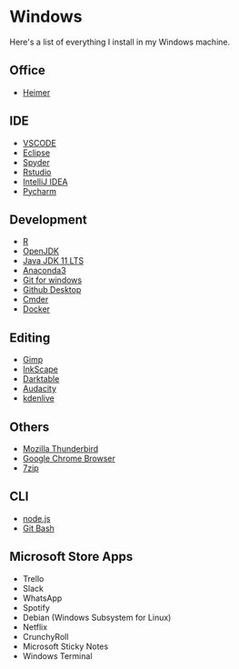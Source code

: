 # Windows
Here's a list of everything I install in my Windows machine.

## Office
* [Heimer](https://github.com/juzzlin/Heimer/releases/)

## IDE
* [VSCODE](https://code.visualstudio.com/Download)
* [Eclipse](https://eclipse.org/downloads/)
* [Spyder](https://docs.spyder-ide.org/installation.html)
* [Rstudio](https://rstudio.com/products/rstudio/download/)
* [IntelliJ IDEA](https://jetbrains.com/idea/download/)
* [Pycharm](https://jetbrains.com/pycharm/download/)

## Development 
* [R](https://cran.r-project.org)
* [OpenJDK](https://jdk.java.net/archive/)
* [Java JDK 11 LTS](https://oracle.com/technetwork/java/javase/downloads/)
* [Anaconda3](https://anaconda.com/distribution/)
* [Git for windows](https://git-scm.com/downloads)
* [Github Desktop](https://desktop.github.com/)
* [Cmder](https://cmder.net)
* [Docker](https://docs.docker.com/install/)

## Editing
* [Gimp](https://gimp.org/downloads/)
* [InkScape](https://inkscape.org/)
* [Darktable](https://darktable.org/install/)
* [Audacity](https://audacityteam.org/download/)
* [kdenlive](https://kdenlive.org/en/download/)

## Others
* [Mozilla Thunderbird](https://thunderbird.net)
* [Google Chrome Browser](https://google.com/intl/en/chrome/)
* [7zip](https://7-zip.org)

## CLI
* [node.js](https://https://nodejs.org/en/download/)
* [Git Bash](https://git-scm.com/downloads)

## Microsoft Store Apps
* Trello
* Slack
* WhatsApp
* Spotify
* Debian (Windows Subsystem for Linux)
* Netflix
* CrunchyRoll
* Microsoft Sticky Notes
* Windows Terminal
